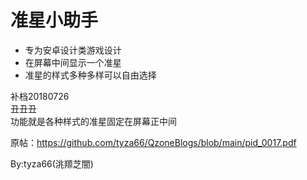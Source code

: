 # 准星小助手
- 专为安卓设计类游戏设计
- 在屏幕中间显示一个准星
- 准星的样式多种多样可以自由选择

补档20180726  
丑丑丑  
功能就是各种样式的准星固定在屏幕正中间  

原帖：https://github.com/tyza66/QzoneBlogs/blob/main/pid_0017.pdf  

By:tyza66(洮羱芝闇)  